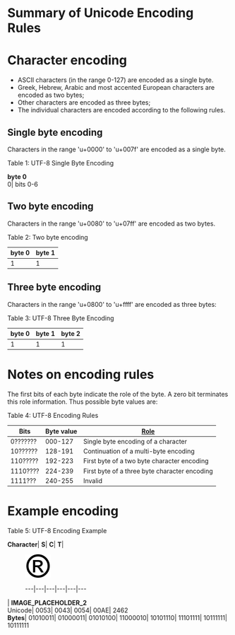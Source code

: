 # Summary of Unicode Encoding Rules

# Character encoding

  * ASCII characters (in the range 0-127) are encoded as a single byte.
  * Greek, Hebrew, Arabic and most accented European characters are encoded as two bytes;
  * Other characters are encoded as three bytes;
  * The individual characters are encoded according to the following rules.

## Single byte encoding

Characters in the range 'u+0000' to 'u+007f' are encoded as a single byte. 

Table 1: UTF-8 Single Byte Encoding

  

**byte 0**  
0| bits 0-6  
  
## Two byte encoding

Characters in the range 'u+0080' to 'u+07ff' are encoded as two bytes. 

Table 2: Two byte encoding

  

**byte 0**| **byte 1**  
---|---  
1| 1| 0| bits 6-10| 1| 0| bits 0-5  
  
## Three byte encoding

Characters in the range 'u+0800' to 'u+ffff' are encoded as three bytes: 

Table 3: UTF-8 Three Byte Encoding

  

**byte 0**| **byte 1**| **byte 2**  
---|---|---  
1| 1| 1| 0| bits 12-15| 1| 0| bits 6-11| 1| 0| bits 0-5  
  
# Notes on encoding rules

The first bits of each byte indicate the role of the byte. A zero bit terminates this role information. Thus possible byte values are: 

Table 4: UTF-8 Encoding Rules

  

**Bits**| **Byte value**| **[Role](https://confluence.ihtsdotools.org/display/DOCGLOSS/Role "Glossary link: Role")**  
---|---|---  
0???????| 000-127| Single byte encoding of a character  
10??????| 128-191| Continuation of a multi-byte encoding  
110?????| 192-223| First byte of a two byte character encoding  
1110????| 224-239| First byte of a three byte character encoding  
1111???| 240-255| Invalid  
  
# Example encoding

Table 5: UTF-8 Encoding Example

  

**Character**| **S**| **C**| **T**|  <figure><img src="images/56329954.png" alt="" title=""><figcaption><p>---|---|---|---|---|---</p></figcaption></figure>|  __IMAGE_PLACEHOLDER_2__  
Unicode| 0053| 0043| 0054| 00AE| 2462  
**Bytes**|  01010011| 01000011| 01010100| 11000010| 10101110| 11101111| 10111111| 10111111
